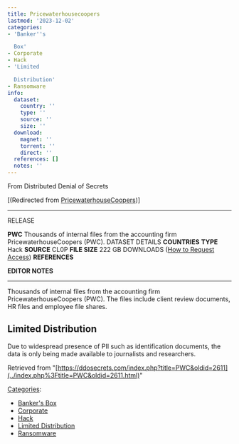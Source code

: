 ```yaml
---
title: Pricewaterhousecoopers
lastmod: '2023-12-02'
categories:
- 'Banker''s

  Box'
- Corporate
- Hack
- 'Limited

  Distribution'
- Ransomware
info:
  dataset:
    country: ''
    type: ''
    source: ''
    size: ''
  download:
    magnet: ''
    torrent: ''
    direct: ''
  references: []
  notes: ''
---
```




From Distributed Denial of Secrets

[(Redirected from
[PricewaterhouseCoopers](../index.php%3Ftitle=PricewaterhouseCoopers&redirect=no.html "PricewaterhouseCoopers"))]

---
RELEASE

**PWC**
Thousands of internal files from the accounting firm PricewaterhouseCoopers (PWC).
DATASET DETAILS
**COUNTRIES**
**TYPE** Hack
**SOURCE** CL0P
**FILE SIZE** 222 GB
DOWNLOADS ([How to Request Access](Contact.html#Request_Access "Contact"))
**REFERENCES**

**EDITOR NOTES**

---

Thousands of internal files from the accounting firm
PricewaterhouseCoopers (PWC). The files include client review documents,
HR files and employee file shares.

## Limited Distribution

Due to widespread presence of PII such as identification documents, the
data is only being made available to journalists and researchers.

Retrieved from
"[https://ddosecrets.com/index.php?title=PWC&oldid=2611](../index.php%3Ftitle=PWC&oldid=2611.html)"

[Categories](./Special:Categories.html "Special:Categories"):

- [Banker's
Box](./Category:Banker's_Box.html "Category:Banker's Box")
- [Corporate](./Category:Corporate.html "Category:Corporate")
- [Hack](./Category:Hack.html "Category:Hack")
- [Limited
Distribution](./Category:Limited_Distribution.html "Category:Limited Distribution")
- [Ransomware](./Category:Ransomware.html "Category:Ransomware")
